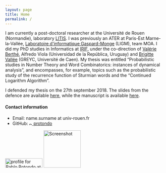 ```yaml
---
layout: page
title: Home
permalink: /
---
```



 I am currently a post-doctoral researcher at the Université de Rouen (Normandie), laboratory [LITIS][litis]. I was previously an ATER at Paris-Est Marne-la-Vallée, [Laboratoire d'informatique Gaspard-Monge][ligm] (LIGM), team MOA. I did my PhD studies in Informatics at [IRIF][irif], under the co-direction of [Valérie Berthé][valerie], Alfredo Viola (Universidad de la República, Uruguay) and [Brigitte Vallée][brigitte] (GREYC, Université de Caen). My thesis was entitled “Probabilistic studies in Number Theory and Word Combinatorics: instances of dynamical analysis”, and encompasses, for example, topics such as the probabilistic study of the recurrence function of Sturmian words and the “Continued Logarithm Algorithm”. 


 I defended my thesis on the 27th september 2018. The slides from the defence are available <a href="https://www.irif.fr/_media/users/rotondo/slides_defence.pdf">here</a>, while the manuscript is available <a href="https://www.irif.fr/_media/users/rotondo/these-rotondo.pdf" rel="nofollow">here</a>. 
 
 
 
[brigitte]: https://vallee.users.greyc.fr/
[valerie]:   https://www.irif.univ-paris-diderot.fr/~berthe/
[litis]: http://www.litislab.eu/
[ligm]: http://ligm.u-pem.fr/accueil/
[irif]: https://www.irif.univ-paris-diderot.fr/

<p>
 
<section>
<h4>Contact information</h4>
<ul >
<!--<li>Office: N 4B145, 4th floor, Bâtiment Copernic, 5, boulevard Descartes, Cité Descartes, Champs-sur-Marne, 77454 Cedex 2 Marne-la-Vallée, France.-->
<!--</li>-->
<li>Email: name.surname at univ-rouen.fr
</li>
<li>GitHub: <a href="https://github.com/PRotondo" >
<img src="https://assets.github.com/images/icons/emoji/octocat.png" width="10px" alt="profile for Pablo Rotondo at GitHub" >
protondo</a></li>

</ul>
</section>


<p>
<a href="http://math.stackexchange.com/users/22121/pablo-rotondo"><img src="http://math.stackexchange.com/users/flair/22121.png?theme=dark" alt="profile for Pablo Rotondo at Mathematics Stack Exchange, Q&amp;A for people studying math at any level and professionals in related fields" title="profile for Pablo Rotondo at Mathematics Stack Exchange, Q&amp;A for people studying math at any level and professionals in related fields" height="30" width="120"></a>
<a href="http://paulrs.wordpress.com/" rel="nofollow" class="url" >
										<img src="http://s.wordpress.com/mshots/v1/http%3A%2F%2Fpaulrs.wordpress.com%2F?h=415" alt="Screenshot" width="120"></a>


